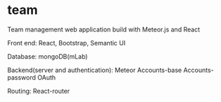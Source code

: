 # team
Team management web application build with Meteor.js and React

Front end: React, Bootstrap, Semantic UI

Database: mongoDB(mLab)

Backend(server and authentication): Meteor Accounts-base Accounts-password OAuth

Routing: React-router
